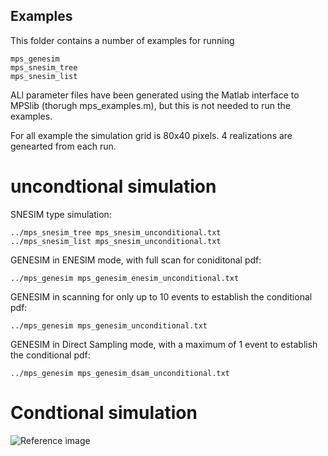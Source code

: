 ## Examples
This folder contains a number of examples for running

	mps_genesim
	mps_snesim_tree
	mps_snesim_list

ALl parameter files have been generated using the Matlab interface to MPSlib 
(thorugh mps_examples.m), but this is not needed to run the examples. 

For all example the simulation grid is 80x40 pixels.
4 realizations are genearted from each run. 


# uncondtional simulation
SNESIM type simulation:

	../mps_snesim_tree mps_snesim_unconditional.txt
	../mps_snesim_list mps_snesim_unconditional.txt

GENESIM in ENESIM mode, with full scan for coniditonal pdf:

	../mps_genesim mps_genesim_enesim_unconditional.txt

GENESIM in scanning for only up to 10 events to establish the conditional pdf:

	../mps_genesim mps_genesim_unconditional.txt

GENESIM in Direct Sampling mode, with a maximum of 1 event to establish the conditional pdf:

	../mps_genesim mps_genesim_dsam_unconditional.txt


# Condtional simulation
![Reference image](https://raw.githubusercontent.com/ergosimulation/mpslib/master/examples/mps_examples_hard_data.png)

